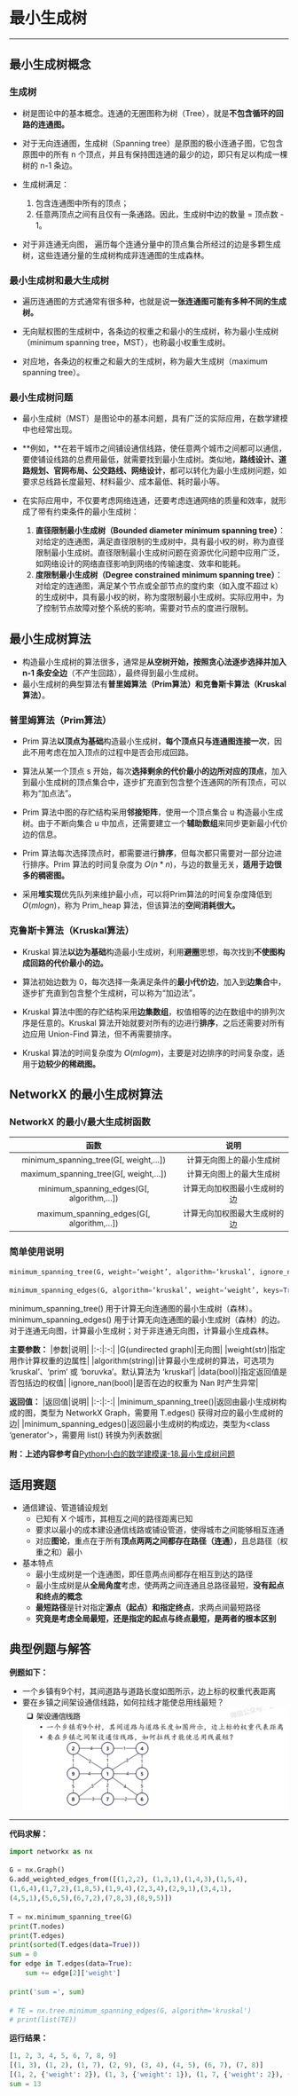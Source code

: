 # 最小生成树
---
## 最小生成树概念
### 生成树
- 树是图论中的基本概念。连通的无圈图称为树（Tree），就是**不包含循环的回路的连通图。**

- 对于无向连通图，生成树（Spanning tree）是原图的极小连通子图，它包含原图中的所有 n 个顶点，并且有保持图连通的最少的边，即只有足以构成一棵树的 n-1 条边。

- 生成树满足：
    1. 包含连通图中所有的顶点；
    2. 任意两顶点之间有且仅有一条通路。因此，生成树中边的数量 = 顶点数 - 1。

- 对于非连通无向图， 遍历每个连通分量中的顶点集合所经过的边是多颗生成树，这些连通分量的生成树构成非连通图的生成森林。

### 最小生成树和最大生成树
- 遍历连通图的方式通常有很多种，也就是说**一张连通图可能有多种不同的生成树。**

- 无向赋权图的生成树中，各条边的权重之和最小的生成树，称为最小生成树（minimum spanning tree，MST），也称最小权重生成树。

- 对应地，各条边的权重之和最大的生成树，称为最大生成树（maximum spanning tree）。

### 最小生成树问题
- 最小生成树（MST）是图论中的基本问题，具有广泛的实际应用，在数学建模中也经常出现。
  
- **例如，**在若干城市之间铺设通信线路，使任意两个城市之间都可以通信，要使铺设线路的总费用最低，就需要找到最小生成树。类似地，**路线设计、道路规划、官网布局、公交路线、网络设计**，都可以转化为最小生成树问题，如要求总线路长度最短、材料最少、成本最低、耗时最小等。

- 在实际应用中，不仅要考虑网络连通，还要考虑连通网络的质量和效率，就形成了带有约束条件的最小生成树：
    1. **直径限制最小生成树（Bounded diameter minimum spanning tree）**：对给定的连通图，满足直径限制的生成树中，具有最小权的树，称为直径限制最小生成树。直径限制最小生成树问题在资源优化问题中应用广泛，如网络设计的网络直径影响到网络的传输速度、效率和能耗。
    2. **度限制最小生成树（Degree constrained minimum spanning tree）**：对给定的连通图，满足某个节点或全部节点的度约束（如入度不超过 k）的生成树中，具有最小权的树，称为度限制最小生成树。实际应用中，为了控制节点故障对整个系统的影响，需要对节点的度进行限制。

## 最小生成树算法
- 构造最小生成树的算法很多，通常是**从空树开始，按照贪心法逐步选择并加入 n-1 条安全边**（不产生回路），最终得到最小生成树。
- 最小生成树的典型算法有**普里姆算法（Prim算法）和克鲁斯卡算法（Kruskal算法）**。
### 普里姆算法（Prim算法）
- Prim 算法**以顶点为基础**构造最小生成树，**每个顶点只与连通图连接一次**，因此不用考虑在加入顶点的过程中是否会形成回路。

- 算法从某一个顶点 s 开始，每次**选择剩余的代价最小的边所对应的顶点**，加入到最小生成树的顶点集合中，逐步扩充直到包含整个连通网的所有顶点，可以称为“加点法”。

- Prim 算法中图的存贮结构采用**邻接矩阵**，使用一个顶点集合 u 构造最小生成树。由于不断向集合 u 中加点，还需要建立一个**辅助数组**来同步更新最小代价边的信息。

- Prim 算法每次选择顶点时，都需要进行**排序**，但每次都只需要对一部分边进行排序。Prim 算法的时间复杂度为 $O(n*n)$，与边的数量无关，**适用于边很多的稠密图。**

- 采用**堆实现**优先队列来维护最小点，可以将Prim算法的时间复杂度降低到 $O(mlogn)$，称为 Prim_heap 算法，但该算法的**空间消耗很大。**

### 克鲁斯卡算法（Kruskal算法）
- Kruskal 算法**以边为基础**构造最小生成树，利用**避圈**思想，每次找到**不使图构成回路的代价最小的边。**

- 算法初始边数为 0，每次选择一条满足条件的**最小代价边**，加入到**边集合**中，逐步扩充直到包含整个生成树，可以称为“加边法”。

- Kruskal 算法中图的存贮结构采用**边集数组**，权值相等的边在数组中的排列次序是任意的。Kruskal 算法开始就要对所有的边进行**排序**，之后还需要对所有边应用 Union-Find 算法，但不再需要排序。

- Kruskal 算法的时间复杂度为 $O(mlogm)$，主要是对边排序的时间复杂度，适用于**边较少的稀疏图。**

## NetworkX 的最小生成树算法
### NetworkX 的最小/最大生成树函数
|函数|说明|
|:-:|:-:|
|minimum_spanning_tree(G[, weight,…])|计算无向图上的最小生成树|
|maximum_spanning_tree(G[, weight,…])|计算无向图上的最大生成树|
|minimum_spanning_edges(G[, algorithm,…])|计算无向加权图最小生成树的边|
|maximum_spanning_edges(G[, algorithm,…])|计算无向加权图最大生成树的边|
### 简单使用说明
```python
minimum_spanning_tree(G, weight=‘weight’, algorithm=‘kruskal’, ignore_nan=False)

minimum_spanning_edges(G, algorithm=‘kruskal’, weight=‘weight’, keys=True, data=True, ignore_nan=False)
```
minimum_spanning_tree() 用于计算无向连通图的最小生成树（森林）。
minimum_spanning_edges() 用于计算无向连通图的最小生成树（森林）的边。
对于连通无向图，计算最小生成树；对于非连通无向图，计算最小生成森林。

**主要参数：**
|参数|说明|
|:-:|:-:|
|G(undirected graph)|无向图|
|weight(str)|指定用作计算权重的边属性|
|algorithm(string)|计算最小生成树的算法，可选项为 ‘kruskal’、‘prim’ 或 ‘boruvka’。默认算法为 ‘kruskal’|
|data(bool)|指定返回值是否包括边的权值|
|ignore_nan(bool)|是否在边的权重为 Nan 时产生异常|

**返回值：**
|返回值|说明|
|:-:|:-:|
|minimum_spanning_tree()|返回由最小生成树构成的图，类型为 NetworkX Graph，需要用 T.edges() 获得对应的最小生成树的边|
|minimum_spanning_edges()|返回最小生成树的构成边，类型为<class ‘generator’>，需要用 list() 转换为列表数据|

**附：上述内容参考自**[Python小白的数学建模课-18.最小生成树问题](https://blog.csdn.net/youcans/article/details/118566422?ops_request_misc=%257B%2522request%255Fid%2522%253A%2522170522314816800192268322%2522%252C%2522scm%2522%253A%252220140713.130102334.pc%255Fblog.%2522%257D&request_id=170522314816800192268322&biz_id=0&utm_medium=distribute.pc_search_result.none-task-blog-2~blog~first_rank_ecpm_v1~rank_v31_ecpm-4-118566422-null-null.nonecase&utm_term=Python%E5%B0%8F%E7%99%BD%E7%9A%84%E6%95%B0%E5%AD%A6%E5%BB%BA%E6%A8%A1%E8%AF%BE&spm=1018.2226.3001.4450)

## 适用赛题
- 通信建设、管道铺设规划
    - 已知有 X 个城市，其相互之间的路径距离已知
    - 要求以最小的成本建设通信线路或铺设管道，使得城市之间能够相互连通
    - 对应**图论**，重点在于所有**顶点两两之间都存在路径（连通）**，且总路径（权重之和）最小
- 基本特点
    - 最小生成树是一个连通图，即任意两点间都存在相互到达的路径
    - 最小生成树是从**全局角度**考虑，使两两之间连通且总路径最短，**没有起点和终点的概念**
    - **最短路径**是针对指定**源点（起点）和指定终点**，求两点间最短路径
    - **究竟是考虑全局最短，还是指定的起点与终点最短，是两者的根本区别**

## 典型例题与解答
**例题如下：**
- 一个乡镇有9个村，其间道路与道路长度如图所示，边上标的权重代表距离
- 要在乡镇之间架设通信线路，如何拉线才能使总用线最短？
![例题](例题.png "例题")

---
**代码求解：**
```python
import networkx as nx

G = nx.Graph()
G.add_weighted_edges_from([(1,2,2), (1,3,1),(1,4,3),(1,5,4),
(1,6,4),(1,7,2),(1,8,5),(1,9,4),(2,3,4),(2,9,1),(3,4,1),
(4,5,1),(5,6,5),(6,7,2),(7,8,3),(8,9,5)])

T = nx.minimum_spanning_tree(G)
print(T.nodes)
print(T.edges)
print(sorted(T.edges(data=True)))
sum = 0
for edge in T.edges(data=True):
    sum += edge[2]['weight']
    
print('sum =', sum)

# TE = nx.tree.minimum_spanning_edges(G, algorithm='kruskal')
# print(list(TE))
```
**运行结果：**
```python
[1, 2, 3, 4, 5, 6, 7, 8, 9]
[(1, 3), (1, 2), (1, 7), (2, 9), (3, 4), (4, 5), (6, 7), (7, 8)]
[(1, 2, {'weight': 2}), (1, 3, {'weight': 1}), (1, 7, {'weight': 2}), (2, 9, {'weight': 1}), (3, 4, {'weight': 1}), (4, 5, {'weight': 1}), (6, 7, {'weight': 2}), (7, 8, {'weight': 3})]
sum = 13
```